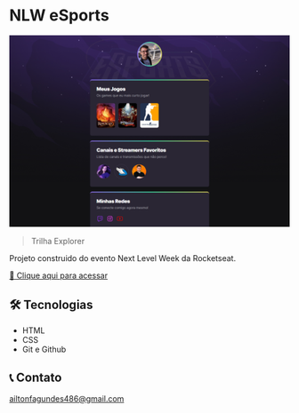 # NLW eSports

![preview](./.github/preview.png)

> Trilha Explorer

Projeto construido do evento Next Level Week da Rocketseat.

[🔗 Clique aqui para acessar](https://ailtonfd.github.io/nlw-esports/)

## 🛠 Tecnologias

- HTML
- CSS
- Git e Github

## 📞 Contato

ailtonfagundes486@gmail.com